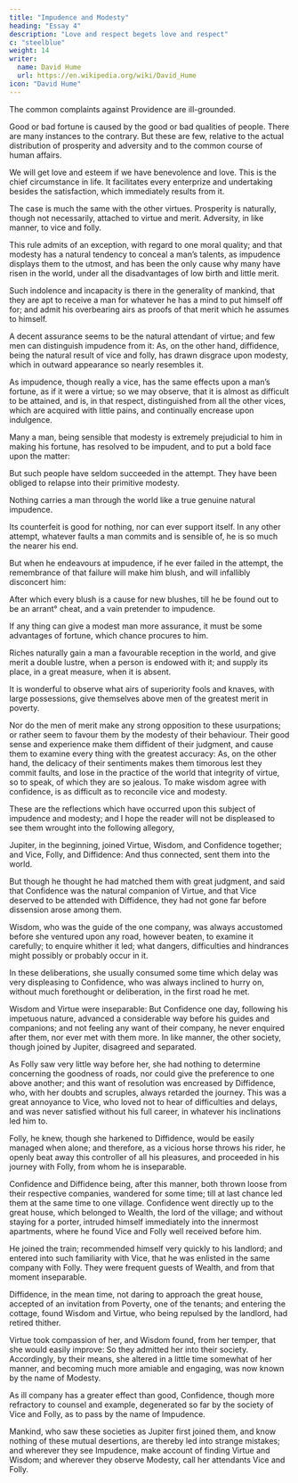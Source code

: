 ```yaml
---
title: "Impudence and Modesty"
heading: "Essay 4"
description: "Love and respect begets love and respect"
c: "steelblue"
weight: 14
writer:
  name: David Hume
  url: https://en.wikipedia.org/wiki/David_Hume
icon: "David Hume"
---
```




The common complaints against Providence are ill-grounded. 

Good or bad fortune is caused by the good or bad qualities of people. There are many instances to the contrary. But these are few, relative to the actual distribution of prosperity and adversity and to the common course of human affairs.

We will get love and esteem if we have benevolence and love. This is the chief circumstance in life. It facilitates every enterprize and undertaking besides the satisfaction, which immediately results from it. 

The case is much the same with the other virtues. Prosperity is naturally, though not necessarily, attached to virtue and merit. Adversity, in like manner, to vice and folly.

This rule admits of an exception, with regard to one moral quality; and that modesty has a natural tendency to conceal a man’s talents, as impudence displays them to the utmost, and has been the only cause why many have risen in the world, under all the disadvantages of low birth and little merit. 

Such indolence and incapacity is there in the generality of mankind, that they are apt to receive a man for whatever he has a mind to put himself off for; and admit his overbearing airs as proofs of that merit which he assumes to himself.

A decent assurance seems to be the natural attendant of virtue; and few men can distinguish impudence from it: As, on the other hand, diffidence, being the natural result of vice and folly, has drawn disgrace upon modesty, which in outward appearance so nearly resembles it.

As impudence, though really a vice, has the same effects upon a man’s fortune, as if it were a virtue; so we may observe, that it is almost as difficult to be attained, and is, in that respect, distinguished from all the other vices, which are acquired with little pains, and continually encrease upon indulgence.

Many a man, being sensible that modesty is extremely prejudicial to him in making his fortune, has resolved to be impudent, and to put a bold face upon the matter: 

But such people have seldom succeeded in the attempt. They have been obliged to relapse into their primitive modesty. 

Nothing carries a man through the world like a true genuine natural impudence.

Its counterfeit is good for nothing, nor can ever support itself. In any other attempt, whatever faults a man commits and is sensible of, he is so much the nearer his end. 

But when he endeavours at impudence, if he ever failed in the attempt, the remembrance of that failure will make him blush, and will infallibly disconcert him: 

After which every blush is a cause for new blushes, till he be found out to be an arrant° cheat, and a vain pretender to impudence.

If any thing can give a modest man more assurance, it must be some advantages of fortune, which chance procures to him.

Riches naturally gain a man a favourable reception in the world, and give merit a double lustre, when a person is endowed with it; and supply its place, in a great measure, when it is absent. 

It is wonderful to observe what airs of superiority fools and knaves, with large possessions, give themselves above men of the greatest merit in poverty. 

Nor do the men of merit make any strong opposition to these usurpations; or rather seem to favour them by the modesty of their behaviour. Their good sense and experience make them diffident of their judgment, and cause them to examine every thing with the greatest accuracy: As, on the other hand, the delicacy of their sentiments makes them timorous lest they commit faults, and lose in the practice of the world that integrity of virtue, so to speak, of which they are so jealous. To make wisdom agree with confidence, is as difficult as to reconcile vice and modesty.

These are the reflections which have occurred upon this subject of impudence and modesty; and I hope the reader will not be displeased to see them wrought into the following allegory,

Jupiter, in the beginning, joined Virtue, Wisdom, and Confidence together; and Vice, Folly, and Diffidence: And thus connected, sent them into the world. 

But though he thought he had matched them with great judgment, and said that Confidence was the natural companion of Virtue, and that Vice deserved to be attended with Diffidence, they had not gone far before dissension arose among them. 

Wisdom, who was the guide of the one company, was always accustomed before she ventured upon any road, however beaten, to examine it carefully; to enquire whither it led; what dangers, difficulties and hindrances might possibly or probably occur in it. 

In these deliberations, she usually consumed some time which delay was very displeasing to Confidence, who was always inclined to hurry on, without much forethought or deliberation, in the first road he met. 

Wisdom and Virtue were inseparable: But Confidence one day, following his impetuous nature, advanced a considerable way before his guides and companions; and not feeling any want of their company, he never enquired after them, nor ever met with them more. In like manner, the other society, though joined by Jupiter, disagreed and separated. 

As Folly saw very little way before her, she had nothing to determine concerning the goodness of roads, nor could give the preference to one above another; and this want of resolution was encreased by Diffidence, who, with her doubts and scruples, always retarded the journey. This was a great annoyance to Vice, who loved not to hear of difficulties and delays, and was never satisfied without his full career, in whatever his inclinations led him to. 

Folly, he knew, though she harkened to Diffidence, would be easily managed when alone; and therefore, as a vicious horse throws his rider, he openly beat away this controller of all his pleasures, and proceeded in his journey with Folly, from whom he is inseparable. 

Confidence and Diffidence being, after this manner, both thrown loose from their respective companies, wandered for some time; till at last chance led them at the same time to one village. Confidence went directly up to the great house, which belonged to Wealth, the lord of the village; and without staying for a porter, intruded himself immediately into the innermost apartments, where he found Vice and Folly well received before him. 

He joined the train; recommended himself very quickly to his landlord; and entered into such familiarity with Vice, that he was enlisted in the same company with Folly. They were frequent guests of Wealth, and from that moment inseparable. 

Diffidence, in the mean time, not daring to approach the great house, accepted of an invitation from Poverty, one of the tenants; and entering the cottage, found Wisdom and Virtue, who being repulsed by the landlord, had retired thither. 

Virtue took compassion of her, and Wisdom found, from her temper, that she would easily improve: So they admitted her into their society. Accordingly, by their means, she altered in a little time somewhat of her manner, and becoming much more amiable and engaging, was now known by the name of Modesty.

As ill company has a greater effect than good, Confidence, though more refractory to counsel and example, degenerated so far by the society of Vice and Folly, as to pass by the name of Impudence. 

Mankind, who saw these societies as Jupiter first joined them, and know nothing of these mutual desertions, are thereby led into strange mistakes; and wherever they see Impudence, make account of finding Virtue and Wisdom; and wherever they observe Modesty, call her attendants Vice and Folly.